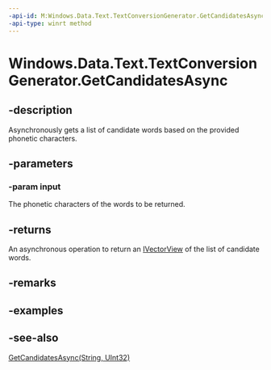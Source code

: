 ```yaml
---
-api-id: M:Windows.Data.Text.TextConversionGenerator.GetCandidatesAsync(System.String)
-api-type: winrt method
---
```


<!-- Method syntax
public Windows.Foundation.IAsyncOperation<Windows.Foundation.Collections.IVectorView<string>> GetCandidatesAsync(System.String input)
-->

# Windows.Data.Text.TextConversionGenerator.GetCandidatesAsync

## -description
Asynchronously gets a list of candidate words based on the provided phonetic characters.

## -parameters
### -param input
The phonetic characters of the words to be returned.

## -returns
An asynchronous operation to return an [IVectorView](http://msdn.microsoft.com/library/644aa3d0-6f4d-406e-9adc-7f02fe575e90) of the list of candidate words.

## -remarks

## -examples

## -see-also
[GetCandidatesAsync(String, UInt32)](textconversiongenerator_getcandidatesasync_1185174467.md)
